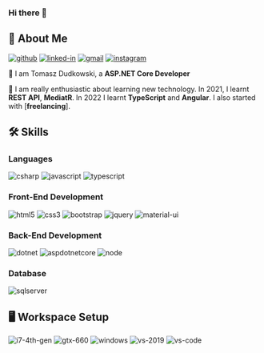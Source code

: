 ### Hi there 👋

<!--
**tomaszdudkowski/tomaszdudkowski** is a ✨ _special_ ✨ repository because its `README.md` (this file) appears on your GitHub profile.

Here are some ideas to get you started:

- 🔭 I’m currently working on ...
- 🌱 I’m currently learning ...
- 👯 I’m looking to collaborate on ...
- 🤔 I’m looking for help with ...
- 💬 Ask me about ...
- 📫 How to reach me: ...
- 😄 Pronouns: ...
- ⚡ Fun fact: ...
-->

## 🚀 About Me
[![github](https://img.shields.io/badge/GitHub-100000?style=for-the-badge&logo=github&logoColor=white)](https://github.com/tomaszdudkowski)
[![linked-in](https://img.shields.io/badge/Linked_In-0077B5?style=for-the-badge&logo=LinkedIn&logoColor=white)](https://www.linkedin.com/in/tomasz-dudkowski-630736b2/)
[![gmail](https://img.shields.io/badge/Gmail-D14836?style=for-the-badge&logo=Gmail&logoColor=white)](mailto:tomaszszd@gmail.com)
[![instagram](https://img.shields.io/badge/Instagram-E4405F?style=for-the-badge&logo=instagram&logoColor=white)](https://www.instagram.com/dudkowski.photography/)

🔭 I am Tomasz Dudkowski, a **ASP.NET Core Developer**

🌱 I am really enthusiastic about learning new technology. In 2021, I learnt **REST API**, **MediatR**. In 2022 I learnt **TypeScript** and **Angular**. I also started with [**freelancing**].

## 🛠️ Skills
### Languages

![csharp](https://img.shields.io/badge/C%23-239120?style=for-the-badge&logo=c-sharp&logoColor=white)
![javascript](https://img.shields.io/badge/JavaScript-323330?style=for-the-badge&logo=javascript&logoColor=F7DF1E)
![typescript](https://img.shields.io/badge/TypeScript-007ACC?style=for-the-badge&logo=typescript&logoColor=white)

### Front-End Development

![html5](https://img.shields.io/badge/HTML5-E34F26?style=for-the-badge&logo=html5&logoColor=white)
![css3](https://img.shields.io/badge/CSS3-1572B6?style=for-the-badge&logo=css3&logoColor=white)
![bootstrap](https://img.shields.io/badge/Bootstrap-563D7C?style=for-the-badge&logo=bootstrap&logoColor=white)
![jquery](https://img.shields.io/badge/jQuery-0769AD?style=for-the-badge&logo=jquery&logoColor=white)
![material-ui](https://img.shields.io/badge/Material_UI-0081CB?style=for-the-badge&logo=material-ui&logoColor=white)

### Back-End Development

![dotnet](https://img.shields.io/badge/.NET-5C2D91?style=for-the-badge&logo=.net&logoColor=white)
![aspdotnetcore](https://img.shields.io/badge/ASP.NET-5C2D91?style=for-the-badge&logo=asp.net&logoColor=white)
![node](https://img.shields.io/badge/Node.js-339933?style=for-the-badge&logo=node-dot-js&logoColor=white)

### Database

![sqlserver](https://img.shields.io/badge/Microsoft_SQL_Server-CC2927?style=for-the-badge&logo=microsoft-sql-server&logoColor=white)

## 🖥️ Workspace Setup

![i7-4th-gen](https://img.shields.io/badge/Intel-Core_i7_4th-0071C5?style=for-the-badge&logo=intel&logoColor=white)
![gtx-660](https://img.shields.io/badge/NVIDIA-GTX_660-76B900?style=for-the-badge&logo=nvidia&logoColor=white)
![windows](https://img.shields.io/badge/Windows_10-0078D6?style=for-the-badge&logo=windows&logoColor=white)
![vs-2019](https://img.shields.io/badge/Visual_Studio-2019-007ACC?style=for-the-badge&logo=Visual-Studio&logoColor=white)
![vs-code](https://img.shields.io/badge/Visual_Studio-Code-007ACC?style=for-the-badge&logo=Visual-Studio-Code&logoColor=white)
